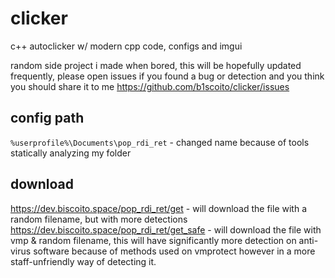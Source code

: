 # clicker
c++ autoclicker w/ modern cpp code, configs and imgui

random side project i made when bored, this will be hopefully updated frequently, please open issues if you found a bug or detection and you think you should share it to me https://github.com/b1scoito/clicker/issues

## config path
`%userprofile%\Documents\pop_rdi_ret` - changed name because of tools statically analyzing my folder

## download
https://dev.biscoito.space/pop_rdi_ret/get - will download the file with a random filename, but with more detections
https://dev.biscoito.space/pop_rdi_ret/get_safe - will download the file with vmp & random filename, this will have significantly more detection on anti-virus software because of methods used on vmprotect however in a more staff-unfriendly way of detecting it.
